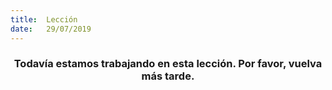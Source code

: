 ```yaml
---
title:  Lección
date:   29/07/2019
---
```


### <center>Todavía estamos trabajando en esta lección. Por favor, vuelva más tarde.</center>